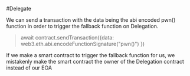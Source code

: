 #Delegate

We can send a transaction with the data being the abi encoded pwn() function in order to trigger the
fallback function on Delegation.

> await contract.sendTransaction({data: web3.eth.abi.encodeFunctionSignature("pwn()") })

If we make a smart contract to trigger the fallback function for us, we mistakenly make the smart contract
the owner of the Delegation contract instead of our EOA
